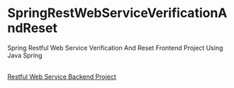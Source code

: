 # SpringRestWebServiceVerificationAndReset
Spring Restful Web Service Verification And Reset Frontend Project Using Java Spring

<br><a href="https://github.com/eugenmirce/SpringRestWebService">Restful Web Service Backend Project</a>
